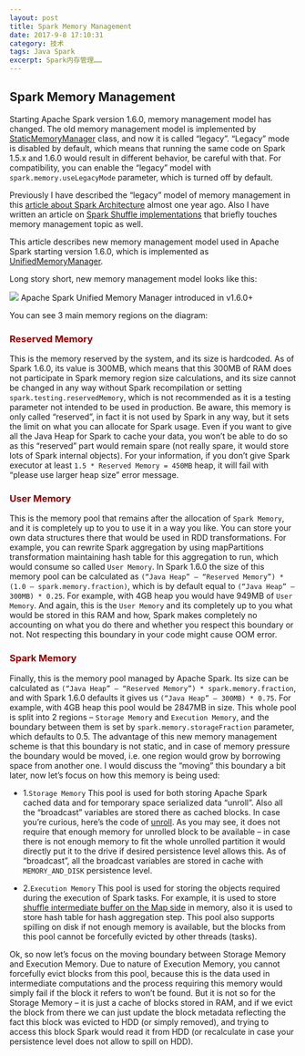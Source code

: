```yaml
---
layout: post
title: Spark Memory Management
date: 2017-9-8 17:10:31
category: 技术
tags: Java Spark
excerpt: Spark内存管理……
---
```


## Spark Memory Management

Starting Apache Spark version 1.6.0, memory management model has changed. The old memory management model is implemented by [StaticMemoryManager](https://github.com/apache/spark/blob/branch-1.6/core/src/main/scala/org/apache/spark/memory/StaticMemoryManager.scala) class, and now it is called “legacy”. “Legacy” mode is disabled by default, which means that running the same code on Spark 1.5.x and 1.6.0 would result in different behavior, be careful with that. For compatibility, you can enable the “legacy” model with `spark.memory.useLegacyMode` parameter, which is turned off by default.

Previously I have described the “legacy” model of memory management in this [article about Spark Architecture](https://0x0fff.com/spark-architecture/) almost one year ago. Also I have written an article on [Spark Shuffle implementations](https://0x0fff.com/spark-architecture-shuffle/) that briefly touches memory management topic as well.

This article describes new memory management model used in Apache Spark starting version 1.6.0, which is implemented as [UnifiedMemoryManager](https://github.com/apache/spark/blob/branch-1.6/core/src/main/scala/org/apache/spark/memory/UnifiedMemoryManager.scala).

Long story short, new memory management model looks like this:

![](/public/img/java/Spark-Memory-Management-1.6.0-768x808.png)
Apache Spark Unified Memory Manager introduced in v1.6.0+

You can see 3 main memory regions on the diagram:

### <font color="#8B0000">Reserved Memory</font>

This is the memory reserved by the system, and its size is hardcoded. As of Spark 1.6.0, its value is 300MB, which means that this 300MB of RAM does not participate in Spark memory region size calculations, and its size cannot be changed in any way without Spark recompilation or setting `spark.testing.reservedMemory`, which is not recommended as it is a testing parameter not intended to be used in production. Be aware, this memory is only called “reserved”, in fact it is not used by Spark in any way, but it sets the limit on what you can allocate for Spark usage. Even if you want to give all the Java Heap for Spark to cache your data, you won’t be able to do so as this “reserved” part would remain spare (not really spare, it would store lots of Spark internal objects). For your information, if you don’t give Spark executor at least `1.5 * Reserved Memory = 450MB` heap, it will fail with “please use larger heap size” error message.

### <font color="#8B0000">User Memory</font>

This is the memory pool that remains after the allocation of `Spark Memory`, and it is completely up to you to use it in a way you like. You can store your own data structures there that would be used in RDD transformations. For example, you can rewrite Spark aggregation by using mapPartitions transformation maintaining hash table for this aggregation to run, which would consume so called `User Memory`. In Spark 1.6.0 the size of this memory pool can be calculated as `(“Java Heap” – “Reserved Memory”) * (1.0 – spark.memory.fraction)`, which is by default equal to `(“Java Heap” – 300MB) * 0.25`. For example, with 4GB heap you would have 949MB of `User Memory`. And again, this is the `User Memory` and its completely up to you what would be stored in this RAM and how, Spark makes completely no accounting on what you do there and whether you respect this boundary or not. Not respecting this boundary in your code might cause OOM error.

### <font color="#8B0000">Spark Memory</font>

Finally, this is the memory pool managed by Apache Spark. Its size can be calculated as `(“Java Heap” – “Reserved Memory”) * spark.memory.fraction`, and with Spark 1.6.0 defaults it gives us `(“Java Heap” – 300MB) * 0.75`. For example, with 4GB heap this pool would be 2847MB in size. This whole pool is split into 2 regions – `Storage Memory` and `Execution Memory`, and the boundary between them is set by `spark.memory.storageFraction` parameter, which defaults to 0.5. The advantage of this new memory management scheme is that this boundary is not static, and in case of memory pressure the boundary would be moved, i.e. one region would grow by borrowing space from another one. I would discuss the “moving” this boundary a bit later, now let’s focus on how this memory is being used:

* 1.`Storage Memory`
This pool is used for both storing Apache Spark cached data and for temporary space serialized data “unroll”. Also all the “broadcast” variables are stored there as cached blocks. In case you’re curious, here’s the code of [unroll](https://github.com/apache/spark/blob/branch-1.6/core/src/main/scala/org/apache/spark/storage/MemoryStore.scala#L249). As you may see, it does not require that enough memory for unrolled block to be available – in case there is not enough memory to fit the whole unrolled partition it would directly put it to the drive if desired persistence level allows this. As of “broadcast”, all the broadcast variables are stored in cache with `MEMORY_AND_DISK` persistence level.

* 2.`Execution Memory`
This pool is used for storing the objects required during the execution of Spark tasks. For example, it is used to store [shuffle intermediate buffer on the Map side](https://0x0fff.com/spark-architecture-shuffle/) in memory, also it is used to store hash table for hash aggregation step. This pool also supports spilling on disk if not enough memory is available, but the blocks from this pool cannot be forcefully evicted by other threads (tasks).

Ok, so now let’s focus on the moving boundary between Storage Memory and Execution Memory. Due to nature of Execution Memory, you cannot forcefully evict blocks from this pool, because this is the data used in intermediate computations and the process requiring this memory would simply fail if the block it refers to won’t be found. But it is not so for the Storage Memory – it is just a cache of blocks stored in RAM, and if we evict the block from there we can just update the block metadata reflecting the fact this block was evicted to HDD (or simply removed), and trying to access this block Spark would read it from HDD (or recalculate in case your persistence level does not allow to spill on HDD).







